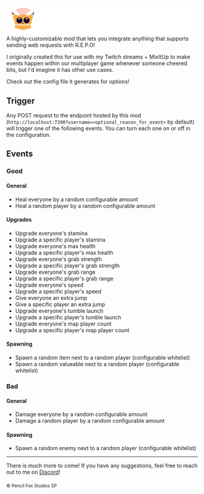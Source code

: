 ![Repo Web Listener Logo, with a Pencil Fox Face](RepoWebListenerBanner.png "Title")
A highly-customizable mod that lets you integrate anything that supports sending web requests with R.E.P.O!

I originally created this for use with my Twitch streams + MixItUp to make events happen within our multiplayer game whenever someone cheered bits, but I'd imagine it has other use cases. 

Check out the config file it generates for options!

## Trigger
Any POST request to the endpoint hosted by this mod (``http://localhost:7390?username=<optional_reason_for_event>`` by default) will trigger one of the following events. You can turn each one on or off in the configuration.
## Events
### Good
#### General
- Heal everyone by a random configurable amount
- Heal a random player by a random configurable amount
#### Upgrades
- Upgrade everyone's stamina
- Upgrade a specific player's stamina
- Upgrade everyone's max health
- Upgrade a specific player's max health
- Upgrade everyone's grab strength
- Upgrade a specific player's grab strength
- Upgrade everyone's grab range
- Upgrade a specific player's grab range
- Upgrade everyone's speed
- Upgrade a specific player's speed
- Give everyone an extra jump
- Give a specific player an extra jump
- Upgrade everyone's tumble launch
- Upgrade a specific player's tumble launch
- Upgrade everyone's map player count
- Upgrade a specific player's map player count
#### Spawning
- Spawn a random item next to a random player (configurable whitelist)
- Spawn a random valueable next to a random player (configurable whitelist)
### Bad
#### General
- Damage everyone by a random configurable amount
- Damage a random player by a random configurable amount
#### Spawning
- Spawn a random enemy next to a random player (configurable whitelist)
___
There is much more to come! If you have any suggestions, feel free to reach out to me on [Discord](https://discord.gg/yip)!

<sub>© Pencil Fox Studios SP</sub>